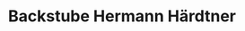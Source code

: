 ---
title: "Backstube Hermann Härdtner"
url: /heilbronn/backstube-hermann-haerdtner/
shop: Bäckerei
---